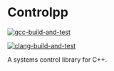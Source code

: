 Controlpp
=========

[![gcc-build-and-test](https://github.com/TobiasWallner/Controlpp/actions/workflows/test_with_gcc.yml/badge.svg)](https://github.com/TobiasWallner/Controlpp/actions/workflows/test_with_gcc.yml)

[![clang-build-and-test](https://github.com/TobiasWallner/Controlpp/actions/workflows/test_with_clang.yml/badge.svg)](https://github.com/TobiasWallner/Controlpp/actions/workflows/test_with_clang.yml)

A systems control library for C++.